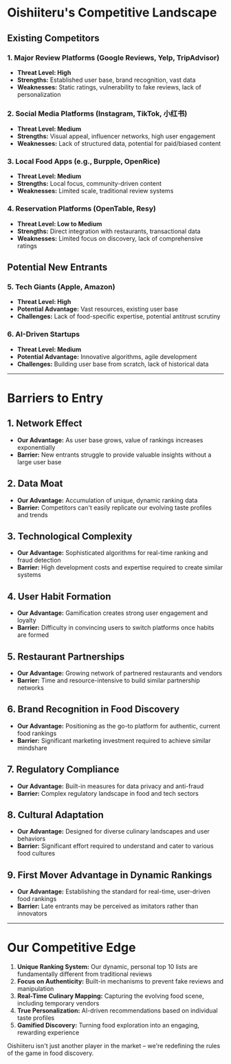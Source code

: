 # Oishiiteru's Competitive Landscape

## Existing Competitors

### 1. Major Review Platforms (Google Reviews, Yelp, TripAdvisor)

- **Threat Level: High**
- **Strengths:** Established user base, brand recognition, vast data
- **Weaknesses:** Static ratings, vulnerability to fake reviews, lack of personalization

### 2. Social Media Platforms (Instagram, TikTok, 小红书)

- **Threat Level: Medium**
- **Strengths:** Visual appeal, influencer networks, high user engagement
- **Weaknesses:** Lack of structured data, potential for paid/biased content

### 3. Local Food Apps (e.g., Burpple, OpenRice)

- **Threat Level: Medium**
- **Strengths:** Local focus, community-driven content
- **Weaknesses:** Limited scale, traditional review systems

### 4. Reservation Platforms (OpenTable, Resy)

- **Threat Level: Low to Medium**
- **Strengths:** Direct integration with restaurants, transactional data
- **Weaknesses:** Limited focus on discovery, lack of comprehensive ratings

## Potential New Entrants

### 5. Tech Giants (Apple, Amazon)

- **Threat Level: High**
- **Potential Advantage:** Vast resources, existing user base
- **Challenges:** Lack of food-specific expertise, potential antitrust scrutiny

### 6. AI-Driven Startups

- **Threat Level: Medium**
- **Potential Advantage:** Innovative algorithms, agile development
- **Challenges:** Building user base from scratch, lack of historical data

---

# Barriers to Entry

## 1. Network Effect

- **Our Advantage:** As user base grows, value of rankings increases exponentially
- **Barrier:** New entrants struggle to provide valuable insights without a large user base

## 2. Data Moat

- **Our Advantage:** Accumulation of unique, dynamic ranking data
- **Barrier:** Competitors can't easily replicate our evolving taste profiles and trends

## 3. Technological Complexity

- **Our Advantage:** Sophisticated algorithms for real-time ranking and fraud detection
- **Barrier:** High development costs and expertise required to create similar systems

## 4. User Habit Formation

- **Our Advantage:** Gamification creates strong user engagement and loyalty
- **Barrier:** Difficulty in convincing users to switch platforms once habits are formed

## 5. Restaurant Partnerships

- **Our Advantage:** Growing network of partnered restaurants and vendors
- **Barrier:** Time and resource-intensive to build similar partnership networks

## 6. Brand Recognition in Food Discovery

- **Our Advantage:** Positioning as the go-to platform for authentic, current food rankings
- **Barrier:** Significant marketing investment required to achieve similar mindshare

## 7. Regulatory Compliance

- **Our Advantage:** Built-in measures for data privacy and anti-fraud
- **Barrier:** Complex regulatory landscape in food and tech sectors

## 8. Cultural Adaptation

- **Our Advantage:** Designed for diverse culinary landscapes and user behaviors
- **Barrier:** Significant effort required to understand and cater to various food cultures

## 9. First Mover Advantage in Dynamic Rankings

- **Our Advantage:** Establishing the standard for real-time, user-driven food rankings
- **Barrier:** Late entrants may be perceived as imitators rather than innovators

---

# Our Competitive Edge

1. **Unique Ranking System:** Our dynamic, personal top 10 lists are fundamentally different from traditional reviews
2. **Focus on Authenticity:** Built-in mechanisms to prevent fake reviews and manipulation
3. **Real-Time Culinary Mapping:** Capturing the evolving food scene, including temporary vendors
4. **True Personalization:** AI-driven recommendations based on individual taste profiles
5. **Gamified Discovery:** Turning food exploration into an engaging, rewarding experience

Oishiiteru isn't just another player in the market – we're redefining the rules of the game in food discovery.
